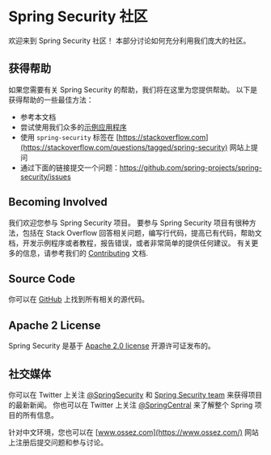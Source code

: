 # Spring Security 社区

欢迎来到 Spring Security 社区！
本部分讨论如何充分利用我们庞大的社区。


## 获得帮助
如果您需要有关 Spring Security 的帮助，我们将在这里为您提供帮助。
以下是获得帮助的一些最佳方法：

* 参考本文档
* 尝试使用我们众多的[示例应用程序](samples.md)
* 使用 `spring-security` 标签在 [https://stackoverflow.com](https://stackoverflow.com/questions/tagged/spring-security) 网站上提问
* 通过下面的链接提交一个问题：https://github.com/spring-projects/spring-security/issues

## Becoming Involved
我们欢迎您参与 Spring Security 项目。
要参与 Spring Security 项目有很种方法，包括在 Stack Overflow 回答相关问题，编写行代码，提高已有代码，帮助文档，开发示例程序或者教程，报告错误，或者非常简单的提供任何建议。
有关更多的信息，请参考我们的 [Contributing]( https://github.com/spring-projects/spring-security/blob/main/CONTRIBUTING.adoc) 文档.


## Source Code
 你可以在 [GitHub](https://github.com/spring-projects/spring-security/) 上找到所有相关的源代码。


## Apache 2 License

Spring Security 是基于 [Apache 2.0 license](https://www.apache.org/licenses/LICENSE-2.0.html) 开源许可证发布的。

## 社交媒体
你可以在 Twitter 上关注 [@SpringSecurity](https://twitter.com/SpringSecurity) 和 [Spring Security team](https://twitter.com/SpringSecurity/lists/team) 来获得项目的最新新闻。
你也可以在 Twitter 上关注 [@SpringCentral](https://twitter.com/SpringCentral) 来了解整个 Spring 项目的所有信息。

针对中文环境，您也可以在 [www.ossez.com](https://www.ossez.com/) 网站上注册后提交问题和参与讨论。